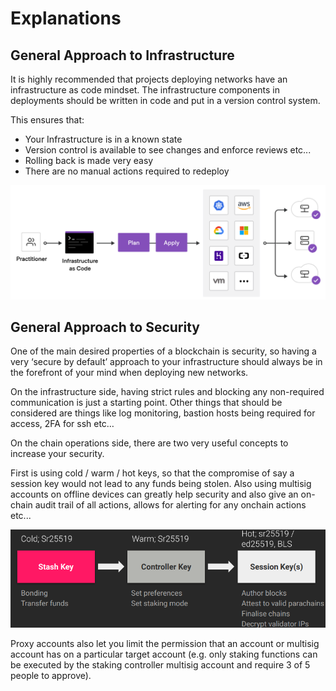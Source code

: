 # Explanations

## General Approach to Infrastructure

It is highly recommended that projects deploying networks have an infrastructure as code mindset. The infrastructure components in deployments should be written in code and put in a version control system.

This ensures that:

- Your Infrastructure is in a known state
- Version control is available to see changes and enforce reviews etc...
- Rolling back is made very easy
- There are no manual actions required to redeploy

![workflow](images/3osxC7.png)

## General Approach to Security

One of the main desired properties of a blockchain is security, so having a very ‘secure by default’ approach to your infrastructure should always be in the forefront of your mind when deploying new networks.

On the infrastructure side, having strict rules and blocking any non-required communication is just a starting point. Other things that should be considered are things like log monitoring, bastion hosts being required for access, 2FA for ssh etc…

On the chain operations side, there are two very useful concepts to increase your security.

First is using cold / warm / hot keys, so that the compromise of say a session key would not lead to any funds being stolen. Also using multisig accounts on offline devices can greatly help security and also give an on-chain audit trail of all actions, allows for alerting for any onchain actions etc...

![key stages](images/AEEVr6.png)

Proxy accounts also let you limit the permission that an account or multisig account has on a particular target account (e.g. only staking functions can be executed by the staking controller multisig account and require 3 of 5 people to approve).
